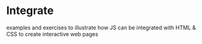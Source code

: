 # Integrate

examples and exercises to illustrate how JS can be integrated with HTML & CSS to create interactive web pages

